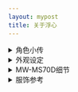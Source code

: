 ```yaml
---
layout: mypost
title: 关于浮心
---
```



<details> <summary>角色小传</summary>
<b>设定</b>：缺乏睡眠的少女，通过随身听里的奇异音乐让自己保持精神，对边缘科学（或常人所说的伪科学）很感兴趣，除此之外的话题一概不关心。
<br>
<b>爱好</b>：未解之谜、边缘科学  
<br>
<b>专长</b>：资料搜集、单片机设计  
<br>   
<b>代表物</b>：经特殊技术改造的索尼MW-MS70D随身听，其中播放的音乐似乎有助于集中注意力。 <small> ← 这同时也是角色的设计原型</small> 
</details>

<details> <summary>外观设定</summary>
<img src="/characters/dixin-1.png" alt="外观设定">
</details>


<details> <summary>MW-MS70D细节</summary>
<img src="/characters/nwms70d-1.jpg" alt="MW-MS70D">
<img src="/characters/nwms70d-2.jpg" alt="MW-MS70D">
<img src="/characters/nwms70d-3.jpg" alt="MW-MS70D">
<img src="/characters/nwms70d-4.jpg" alt="MW-MS70D">
<img src="/characters/nwms70d-5.jpg" alt="MW-MS70D">
<img src="/characters/nwms70d-6.jpg" alt="MW-MS70D">
</details>

<details> <summary>服饰参考</summary>
<blockquote>希望服设中能融入MW-MS70D元素</blockquote>
<blockquote>↓剪裁参考此图，下身修改为短裤</blockquote>
<img src="/characters/cloth-1.jpg" alt="服设参考">
</details>
